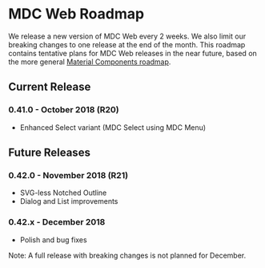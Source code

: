 # MDC Web Roadmap
We release a new version of MDC Web every 2 weeks. We also limit our breaking changes to one release at the end of the month.
This roadmap contains tentative plans for MDC Web releases in the near future, based on the more general
[Material Components roadmap](https://github.com/material-components/material-components/blob/develop/ROADMAP.md).

## Current Release

### 0.41.0 - October 2018 (R20)
- Enhanced Select variant (MDC Select using MDC Menu)

## Future Releases

### 0.42.0 - November 2018 (R21)
- SVG-less Notched Outline
- Dialog and List improvements

### 0.42.x - December 2018

- Polish and bug fixes

Note: A full release with breaking changes is not planned for December.
